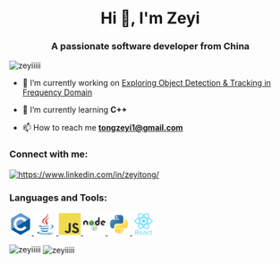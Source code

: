 <h1 align="center">Hi 👋, I'm Zeyi</h1>
<h3 align="center">A passionate software developer from China</h3>

<p align="left"> <img src="https://komarev.com/ghpvc/?username=zeyiiiii&label=Profile%20views&color=0e75b6&style=flat" alt="zeyiiiii" /> </p>

- 🔭 I’m currently working on [Exploring Object Detection & Tracking in Frequency Domain](https://github.com/Sallyliubj/Image_Processing_Project)

- 🌱 I’m currently learning **C++**

- 📫 How to reach me **tongzeyi1@gmail.com**

<h3 align="left">Connect with me:</h3>
<p align="left">
<a href="https://dev.to/https://www.linkedin.com/in/zeyitong/" target="blank"><img align="center" src="https://raw.githubusercontent.com/rahuldkjain/github-profile-readme-generator/master/src/images/icons/Social/devto.svg" alt="https://www.linkedin.com/in/zeyitong/" height="30" width="40" /></a>
</p>

<h3 align="left">Languages and Tools:</h3>
<p align="left"> <a href="https://www.cprogramming.com/" target="_blank" rel="noreferrer"> <img src="https://raw.githubusercontent.com/devicons/devicon/master/icons/c/c-original.svg" alt="c" width="40" height="40"/> </a> <a href="https://www.java.com" target="_blank" rel="noreferrer"> <img src="https://raw.githubusercontent.com/devicons/devicon/master/icons/java/java-original.svg" alt="java" width="40" height="40"/> </a> <a href="https://developer.mozilla.org/en-US/docs/Web/JavaScript" target="_blank" rel="noreferrer"> <img src="https://raw.githubusercontent.com/devicons/devicon/master/icons/javascript/javascript-original.svg" alt="javascript" width="40" height="40"/> </a> <a href="https://nodejs.org" target="_blank" rel="noreferrer"> <img src="https://raw.githubusercontent.com/devicons/devicon/master/icons/nodejs/nodejs-original-wordmark.svg" alt="nodejs" width="40" height="40"/> </a> <a href="https://www.python.org" target="_blank" rel="noreferrer"> <img src="https://raw.githubusercontent.com/devicons/devicon/master/icons/python/python-original.svg" alt="python" width="40" height="40"/> </a> <a href="https://reactjs.org/" target="_blank" rel="noreferrer"> <img src="https://raw.githubusercontent.com/devicons/devicon/master/icons/react/react-original-wordmark.svg" alt="react" width="40" height="40"/> </a> </p>

<p><img align="left" src="https://github-readme-stats.vercel.app/api/top-langs?username=zeyiiiii&show_icons=true&locale=en&layout=compact" alt="zeyiiiii" /></p>

<p>&nbsp;<img align="center" src="https://github-readme-stats.vercel.app/api?username=zeyiiiii&show_icons=true&locale=en" alt="zeyiiiii" /></p>
